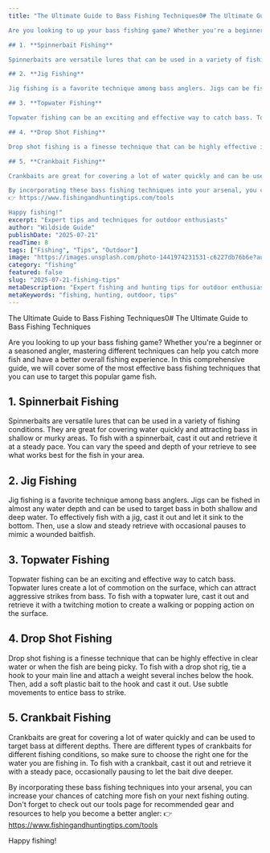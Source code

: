 ```yaml
---
title: "The Ultimate Guide to Bass Fishing Techniques0# The Ultimate Guide to Bass Fishing Techniques

Are you looking to up your bass fishing game? Whether you're a beginner or a seasoned angler, mastering different techniques can help you catch more fish and have a better overall fishing experience. In this comprehensive guide, we will cover some of the most effective bass fishing techniques that you can use to target this popular game fish. 

## 1. **Spinnerbait Fishing**

Spinnerbaits are versatile lures that can be used in a variety of fishing conditions. They are great for covering water quickly and attracting bass in shallow or murky areas. To fish with a spinnerbait, cast it out and retrieve it at a steady pace. You can vary the speed and depth of your retrieve to see what works best for the fish in your area.

## 2. **Jig Fishing**

Jig fishing is a favorite technique among bass anglers. Jigs can be fished in almost any water depth and can be used to target bass in both shallow and deep water. To effectively fish with a jig, cast it out and let it sink to the bottom. Then, use a slow and steady retrieve with occasional pauses to mimic a wounded baitfish.

## 3. **Topwater Fishing**

Topwater fishing can be an exciting and effective way to catch bass. Topwater lures create a lot of commotion on the surface, which can attract aggressive strikes from bass. To fish with a topwater lure, cast it out and retrieve it with a twitching motion to create a walking or popping action on the surface.

## 4. **Drop Shot Fishing**

Drop shot fishing is a finesse technique that can be highly effective in clear water or when the fish are being picky. To fish with a drop shot rig, tie a hook to your main line and attach a weight several inches below the hook. Then, add a soft plastic bait to the hook and cast it out. Use subtle movements to entice bass to strike.

## 5. **Crankbait Fishing**

Crankbaits are great for covering a lot of water quickly and can be used to target bass at different depths. There are different types of crankbaits for different fishing conditions, so make sure to choose the right one for the water you are fishing in. To fish with a crankbait, cast it out and retrieve it with a steady pace, occasionally pausing to let the bait dive deeper.

By incorporating these bass fishing techniques into your arsenal, you can increase your chances of catching more fish on your next fishing outing. Don't forget to check out our tools page for recommended gear and resources to help you become a better angler:
👉 https://www.fishingandhuntingtips.com/tools

Happy fishing!"
excerpt: "Expert tips and techniques for outdoor enthusiasts"
author: "Wildside Guide"
publishDate: "2025-07-21"
readTime: 8
tags: ["Fishing", "Tips", "Outdoor"]
image: "https://images.unsplash.com/photo-1441974231531-c6227db76b6e?auto=format&fit=crop&w=800&q=80"
category: "fishing"
featured: false
slug: "2025-07-21-fishing-tips"
metaDescription: "Expert fishing and hunting tips for outdoor enthusiasts"
metaKeywords: "fishing, hunting, outdoor, tips"
---
```


The Ultimate Guide to Bass Fishing Techniques0# The Ultimate Guide to Bass Fishing Techniques

Are you looking to up your bass fishing game? Whether you're a beginner or a seasoned angler, mastering different techniques can help you catch more fish and have a better overall fishing experience. In this comprehensive guide, we will cover some of the most effective bass fishing techniques that you can use to target this popular game fish. 

## 1. **Spinnerbait Fishing**

Spinnerbaits are versatile lures that can be used in a variety of fishing conditions. They are great for covering water quickly and attracting bass in shallow or murky areas. To fish with a spinnerbait, cast it out and retrieve it at a steady pace. You can vary the speed and depth of your retrieve to see what works best for the fish in your area.

## 2. **Jig Fishing**

Jig fishing is a favorite technique among bass anglers. Jigs can be fished in almost any water depth and can be used to target bass in both shallow and deep water. To effectively fish with a jig, cast it out and let it sink to the bottom. Then, use a slow and steady retrieve with occasional pauses to mimic a wounded baitfish.

## 3. **Topwater Fishing**

Topwater fishing can be an exciting and effective way to catch bass. Topwater lures create a lot of commotion on the surface, which can attract aggressive strikes from bass. To fish with a topwater lure, cast it out and retrieve it with a twitching motion to create a walking or popping action on the surface.

## 4. **Drop Shot Fishing**

Drop shot fishing is a finesse technique that can be highly effective in clear water or when the fish are being picky. To fish with a drop shot rig, tie a hook to your main line and attach a weight several inches below the hook. Then, add a soft plastic bait to the hook and cast it out. Use subtle movements to entice bass to strike.

## 5. **Crankbait Fishing**

Crankbaits are great for covering a lot of water quickly and can be used to target bass at different depths. There are different types of crankbaits for different fishing conditions, so make sure to choose the right one for the water you are fishing in. To fish with a crankbait, cast it out and retrieve it with a steady pace, occasionally pausing to let the bait dive deeper.

By incorporating these bass fishing techniques into your arsenal, you can increase your chances of catching more fish on your next fishing outing. Don't forget to check out our tools page for recommended gear and resources to help you become a better angler:
👉 https://www.fishingandhuntingtips.com/tools

Happy fishing!
